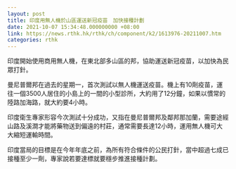 ```yaml
---
layout: post
title: 印度用無人機於山區運送新冠疫苗　加快接種計劃
date: 2021-10-07 15:34:48.000000000 +08:00
link: https://news.rthk.hk/rthk/ch/component/k2/1613976-20211007.htm
categories: rthk
---
```


印度開始使用商用無人機，在東北部多山區的邦，協助運送新冠疫苗，以加快為民眾打針。

曼尼普爾邦在過去的星期一，首次測試以無人機運送疫苗。機上有10劑疫苗，運往一個3500人居住的小島上的一間的小型診所，大約用了12分鐘，如果以慣常的陸路加海路，就大約要4小時。

印度衛生專家形容今次測試十分成功，又指在曼尼普爾邦及鄰邦那加蘭，需要途經山路及溪澗才能將藥物送到偏遠的村莊，通常需要長達12小時，運用無人機可大大縮短運輸時間。

印度當局的目標是在今年年底之前，為所有符合條件的公民打針，當中超過七成已接種至少一劑，專家說若要達標就要穩步推進接種計劃。
